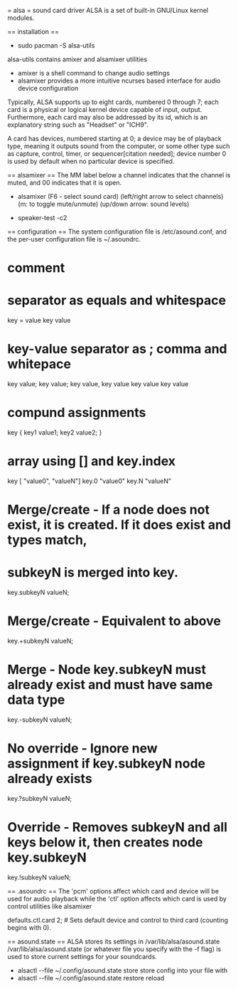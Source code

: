 = alsa =
sound card driver
ALSA is a set of built-in GNU/Linux kernel modules.


== installation ==
* sudo pacman -S alsa-utils

alsa-utils contains amixer and alsamixer utilities
- amixer is a shell command to change audio settings
- alsamixer provides a more intuitive ncurses based interface for audio device configuration

Typically, ALSA supports up to eight cards, numbered 0 through 7; each card is a physical or logical kernel device capable of input, output. Furthermore, each card may also be addressed by its id, which is an explanatory string such as "Headset" or "ICH9".

A card has devices, numbered starting at 0; a device may be of playback type, meaning it outputs sound from the computer, or some other type such as capture, control, timer, or sequencer[citation needed]; device number 0 is used by default when no particular device is specified.


== alsamixer ==
The MM label below a channel indicates that the channel is muted, and 00 indicates that it is open.
* alsamixer
(F6 - select sound card)
(left/right arrow to select channels)
(m: to toggle mute/unmute)
(up/down arrow: sound levels)

* speaker-test -c2

== configuration ==
The system configuration file is /etc/asound.conf, and the per-user configuration file is ~/.asoundrc.

# comment
# separator as equals and whitespace
key = value
key value
# key-value separator as ; comma and whitepace
key value; key value;
key value, key value
key value key value
# compund assignments
key { key1 value1;
      key2 value2; }
# array using [] and key.index
key [ "value0",
      "valueN"]
key.0 "value0"
key.N "valueN"
# Merge/create - If a node does not exist, it is created. If it does exist and types match,
# subkeyN is merged into key.
key.subkeyN valueN;

# Merge/create - Equivalent to above
key.+subkeyN valueN;

# Merge - Node key.subkeyN must already exist and must have same data type
key.-subkeyN valueN;

# No override - Ignore new assignment if key.subkeyN node already exists
key.?subkeyN valueN;

# Override - Removes subkeyN and all keys below it, then creates node key.subkeyN
key.!subkeyN valueN;

== .asoundrc ==
The 'pcm' options affect which card and device will be used for audio playback while the 'ctl' option affects which card is used by control utilities like alsamixer

defaults.ctl.card 2; # Sets default device and control to third card (counting begins with 0).

== asound.state ==
ALSA stores its settings in /var/lib/alsa/asound.state
/var/lib/alsa/asound.state (or whatever file you specify with the -f flag) is used to store current settings for your soundcards.

* alsactl --file ~/.config/asound.state store
store config into your file with
* alsactl --file ~/.config/asound.state restore
reload


